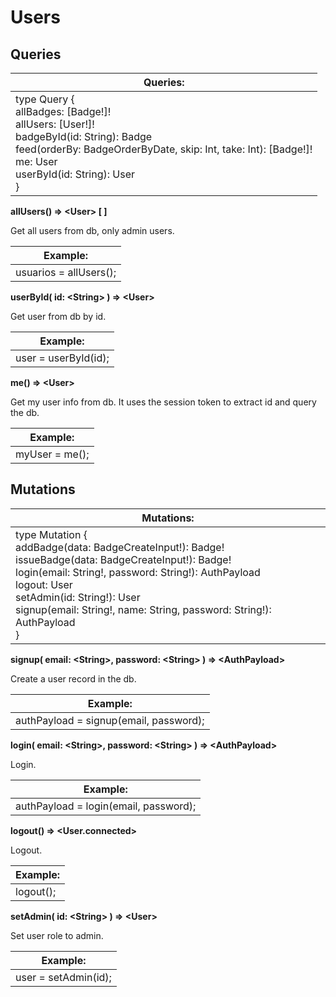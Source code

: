 # Users

## Queries

| Queries: |
|---|
|type Query { <br />  allBadges: [Badge!]! <br />  allUsers: [User!]!<br />  badgeById(id: String): Badge <br />  feed(orderBy: BadgeOrderByDate, skip: Int, take: Int): [Badge!]! <br />  me: User <br />  userById(id: String): User <br />  } |

**allUsers() => <User\> [ ]**

Get all users from db, only admin users.

| Example: |
|---|
|usuarios = allUsers(); |


**userById( id: <String\> ) => <User\>**

Get user from db by id.

| Example: |
|---|
|user = userById(id); |

**me() => <User\>**

Get my user info from db. It uses the session token to extract id and query the db.

| Example: |
|---|
| myUser = me(); |



## Mutations

| Mutations: |
|---|
|type Mutation { <br /> addBadge(data: BadgeCreateInput!): Badge! <br /> issueBadge(data: BadgeCreateInput!): Badge! <br /> login(email: String!, password: String!): AuthPayload <br /> logout: User <br /> setAdmin(id: String!): User <br /> signup(email: String!, name:   String,  password: String!): AuthPayload <br /> }|

**signup( email: <String\>, password: <String\> ) => <AuthPayload\>**

Create a user record in the db.

| Example: |
|---|
|authPayload = signup(email, password); |

**login( email: <String\>, password: <String\> ) => <AuthPayload\>**

Login.

| Example: |
|---|
| authPayload = login(email, password); |

**logout() => <User.connected>**

Logout.

| Example: |
|---|
| logout(); |

**setAdmin( id: <String\> ) => <User\>**

Set user role to admin.

| Example: |
|---|
| user = setAdmin(id); |
